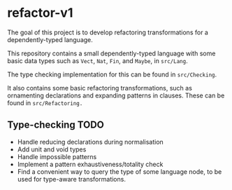 # refactor-v1

The goal of this project is to develop refactoring transformations for a dependently-typed language.

This repository contains a small dependently-typed language with some basic data types
such as `Vect`, `Nat`, `Fin`, and `Maybe`, in `src/Lang`.

The type checking implementation for this can be found in `src/Checking`.

It also contains some basic refactoring transformations, such as ornamenting declarations and
expanding patterns in clauses. These can be found in `src/Refactoring.`

## Type-checking TODO

- Handle reducing declarations during normalisation
- Add unit and void types
- Handle impossible patterns
- Implement a pattern exhaustiveness/totality check
- Find a convenient way to query the type of some language node, to be used for type-aware transformations.
